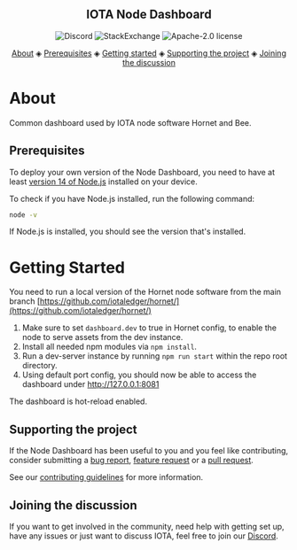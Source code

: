<h2 align="center">IOTA Node Dashboard</h2>

<p align="center">
  <a href="https://discord.iota.org/" style="text-decoration:none;"><img src="https://img.shields.io/badge/Discord-9cf.svg?logo=discord" alt="Discord"></a>
    <a href="https://iota.stackexchange.com/" style="text-decoration:none;"><img src="https://img.shields.io/badge/StackExchange-9cf.svg?logo=stackexchange" alt="StackExchange"></a>
    <a href="https://github.com/iotaledger/node-dashboard/blob/master/LICENSE" style="text-decoration:none;"><img src="https://img.shields.io/github/license/iotaledger/node-dashboard.svg" alt="Apache-2.0 license"></a>
</p>
      
<p align="center">
  <a href="#about">About</a> ◈
  <a href="#prerequisites">Prerequisites</a> ◈
  <a href="#getting-started">Getting started</a> ◈
  <a href="#supporting-the-project">Supporting the project</a> ◈
  <a href="#joining-the-discussion">Joining the discussion</a> 
</p>

# About

Common dashboard used by IOTA node software Hornet and Bee.

## Prerequisites

To deploy your own version of the Node Dashboard, you need to have at least [version 14 of Node.js](https://nodejs.org/en/download/) installed on your device.

To check if you have Node.js installed, run the following command:

```bash
node -v
```

If Node.js is installed, you should see the version that's installed.

# Getting Started

You need to run a local version of the Hornet node software from the main branch [https://github.com/iotaledger/hornet/](https://github.com/iotaledger/hornet/)

1. Make sure to set `dashboard.dev` to true in Hornet config, to enable the node to serve assets
   from the dev instance.
2. Install all needed npm modules via `npm install`.
3. Run a dev-server instance by running `npm run start` within the repo root directory.
4. Using default port config, you should now be able to access the dashboard under http://127.0.0.1:8081

The dashboard is hot-reload enabled.

## Supporting the project

If the Node Dashboard has been useful to you and you feel like contributing, consider submitting a [bug report](https://github.com/iotaledger/node-dashboard/issues/new), [feature request](https://github.com/iotaledger/node-dashboard/issues/new) or a [pull request](https://github.com/iotaledger/node-dashboard/pulls/).

See our [contributing guidelines](.github/CONTRIBUTING.md) for more information.

## Joining the discussion

If you want to get involved in the community, need help with getting set up, have any issues or just want to discuss IOTA, feel free to join our [Discord](https://discord.iota.org/).